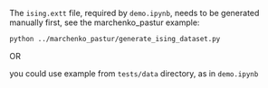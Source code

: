The `ising.extt` file, required by `demo.ipynb`, needs to be generated manually first,
see the marchenko_pastur example:

```bash
python ../marchenko_pastur/generate_ising_dataset.py
```

OR

you could use example from `tests/data` directory, as in `demo.ipynb`
